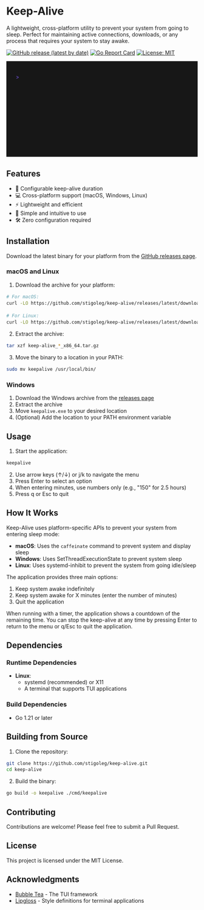 # Keep-Alive

A lightweight, cross-platform utility to prevent your system from going to sleep. Perfect for maintaining active connections, downloads, or any process that requires your system to stay awake.

[![GitHub release (latest by date)](https://img.shields.io/github/v/release/stigoleg/keep-alive)](https://github.com/stigoleg/keep-alive/releases/latest)
[![Go Report Card](https://goreportcard.com/badge/github.com/stigoleg/keep-alive)](https://goreportcard.com/report/github.com/stigoleg/keep-alive)
[![License: MIT](https://img.shields.io/badge/License-MIT-yellow.svg)](https://opensource.org/licenses/MIT)

![Keep-Alive Demo](docs/demo.gif)

## Features


- 🔄 Configurable keep-alive duration
- 💻 Cross-platform support (macOS, Windows, Linux)
- ⚡ Lightweight and efficient
- 🎯 Simple and intuitive to use
- 🛠 Zero configuration required

## Installation

Download the latest binary for your platform from the [GitHub releases page](https://github.com/stigoleg/keep-alive/releases/latest).

### macOS and Linux

1. Download the archive for your platform:
```bash
# For macOS:
curl -LO https://github.com/stigoleg/keep-alive/releases/latest/download/keep-alive_Darwin_x86_64.tar.gz

# For Linux:
curl -LO https://github.com/stigoleg/keep-alive/releases/latest/download/keep-alive_Linux_x86_64.tar.gz
```

2. Extract the archive:
```bash
tar xzf keep-alive_*_x86_64.tar.gz
```

3. Move the binary to a location in your PATH:
```bash
sudo mv keepalive /usr/local/bin/
```

### Windows

1. Download the Windows archive from the [releases page](https://github.com/stigoleg/keep-alive/releases/latest)
2. Extract the archive
3. Move `keepalive.exe` to your desired location
4. (Optional) Add the location to your PATH environment variable

## Usage

1. Start the application:
```bash
keepalive
```

2. Use arrow keys (↑/↓) or j/k to navigate the menu
3. Press Enter to select an option
4. When entering minutes, use numbers only (e.g., "150" for 2.5 hours)
5. Press q or Esc to quit

## How It Works

Keep-Alive uses platform-specific APIs to prevent your system from entering sleep mode:

- **macOS**: Uses the `caffeinate` command to prevent system and display sleep
- **Windows**: Uses SetThreadExecutionState to prevent system sleep
- **Linux**: Uses systemd-inhibit to prevent the system from going idle/sleep

The application provides three main options:
1. Keep system awake indefinitely
2. Keep system awake for X minutes (enter the number of minutes)
3. Quit the application

When running with a timer, the application shows a countdown of the remaining time. You can stop the keep-alive at any time by pressing Enter to return to the menu or q/Esc to quit the application.

## Dependencies

### Runtime Dependencies

- **Linux**: 
  - systemd (recommended) or X11
  - A terminal that supports TUI applications

### Build Dependencies

- Go 1.21 or later

## Building from Source

1. Clone the repository:
```bash
git clone https://github.com/stigoleg/keep-alive.git
cd keep-alive
```

2. Build the binary:
```bash
go build -o keepalive ./cmd/keepalive
```



## Contributing

Contributions are welcome! Please feel free to submit a Pull Request.

## License

This project is licensed under the MIT License.

## Acknowledgments

- [Bubble Tea](https://github.com/charmbracelet/bubbletea) - The TUI framework
- [Lipgloss](https://github.com/charmbracelet/lipgloss) - Style definitions for terminal applications